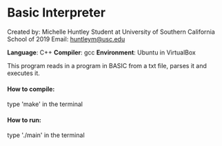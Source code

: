 # Basic Interpreter

Created by: Michelle Huntley
Student at University of Southern California
School of 2019
Email: huntleym@usc.edu

**Language**: C++
**Compiler**: gcc
**Environment**: Ubuntu in VirtualBox

This program reads in a program in BASIC from a txt file, parses it and executes it.

#### How to compile:

type 'make' in the terminal


#### How to run:

type './main' in the terminal
